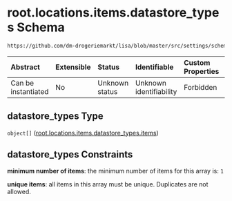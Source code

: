 # root.locations.items.datastore_types Schema

```txt
https://github.com/dm-drogeriemarkt/lisa/blob/master/src/settings/schema.json#/properties/locations/items/properties/datastore_types
```



| Abstract            | Extensible | Status         | Identifiable            | Custom Properties | Additional Properties | Access Restrictions | Defined In                                                                              |
| :------------------ | :--------- | :------------- | :---------------------- | :---------------- | :-------------------- | :------------------ | :-------------------------------------------------------------------------------------- |
| Can be instantiated | No         | Unknown status | Unknown identifiability | Forbidden         | Allowed               | none                | [settings.schema.json*](../../src/settings/settings.schema.json "open original schema") |

## datastore_types Type

`object[]` ([root.locations.items.datastore_types.items](settings-properties-rootlocations-rootlocationsitems-properties-rootlocationsitemsdatastore_types-rootlocationsitemsdatastore_typesitems.md))

## datastore_types Constraints

**minimum number of items**: the minimum number of items for this array is: `1`

**unique items**: all items in this array must be unique. Duplicates are not allowed.
